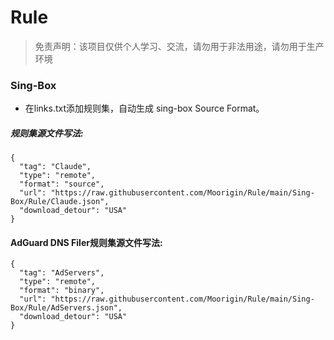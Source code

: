 # Rule  
> 免责声明：该项目仅供个人学习、交流，请勿用于非法用途，请勿用于生产环境  
### Sing-Box  
- 在links.txt添加规则集，自动生成 sing-box Source Format。
##### 规则集源文件写法:  
```
{
  "tag": "Claude",
  "type": "remote",
  "format": "source",
  "url": "https://raw.githubusercontent.com/Moorigin/Rule/main/Sing-Box/Rule/Claude.json",
  "download_detour": "USA"
}
```  
#### AdGuard DNS Filer规则集源文件写法:  
```
{
  "tag": "AdServers",
  "type": "remote",
  "format": "binary",
  "url": "https://raw.githubusercontent.com/Moorigin/Rule/main/Sing-Box/Rule/AdServers.json",
  "download_detour": "USA"
}
```  
